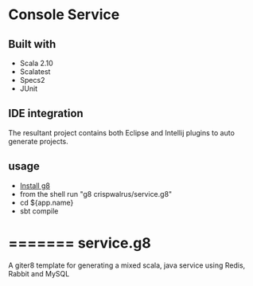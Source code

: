 # Console Service

## Built with
* Scala 2.10
* Scalatest
* Specs2
* JUnit



## IDE integration

The resultant project contains both Eclipse and Intellij plugins to
auto generate projects.

## usage

* [Install g8](http://github.com/n8han/giter8#readme)
* from the shell run "g8 crispwalrus/service.g8"
* cd ${app.name}
* sbt compile

=======
service.g8
==========

A giter8 template for generating a mixed scala, java service using Redis, Rabbit and MySQL
